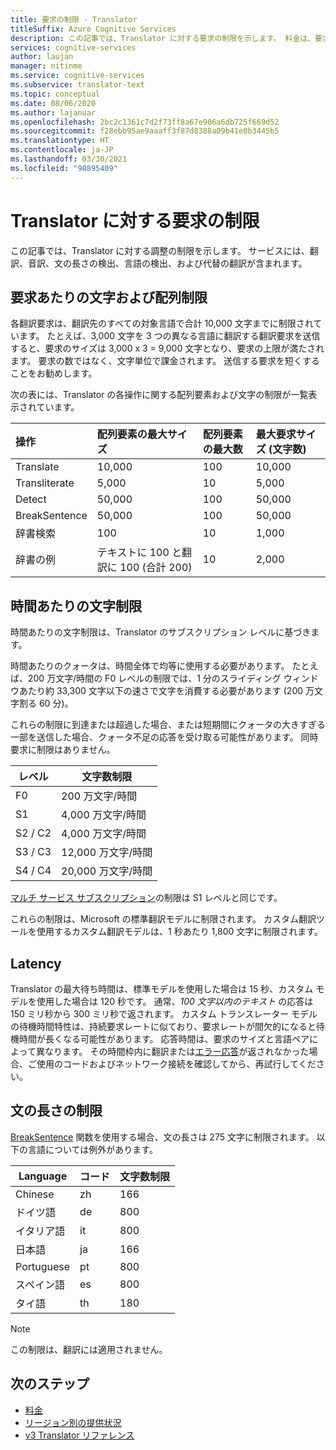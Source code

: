```yaml
---
title: 要求の制限 - Translator
titleSuffix: Azure Cognitive Services
description: この記事では、Translator に対する要求の制限を示します。 料金は、要求ごとに 5,000 文字に制限された要求の頻度ではなく、文字数に基づいて発生します。 文字の制限はサブスクリプションに基づき、F0 では 1 時間あたり 200 万文字に制限されます。
services: cognitive-services
author: laujan
manager: nitinme
ms.service: cognitive-services
ms.subservice: translator-text
ms.topic: conceptual
ms.date: 08/06/2020
ms.author: lajanuar
ms.openlocfilehash: 2bc2c1361c7d2f73ff8a67e906a6db725f669d52
ms.sourcegitcommit: f28ebb95ae9aaaff3f87d8388a09b41e0b3445b5
ms.translationtype: HT
ms.contentlocale: ja-JP
ms.lasthandoff: 03/30/2021
ms.locfileid: "98895409"
---
```

# <a name="request-limits-for-translator"></a>Translator に対する要求の制限

この記事では、Translator に対する調整の制限を示します。 サービスには、翻訳、音訳、文の長さの検出、言語の検出、および代替の翻訳が含まれます。

## <a name="character-and-array-limits-per-request"></a>要求あたりの文字および配列制限

各翻訳要求は、翻訳先のすべての対象言語で合計 10,000 文字までに制限されています。 たとえば、3,000 文字を 3 つの異なる言語に翻訳する翻訳要求を送信すると、要求のサイズは 3,000 x 3 = 9,000 文字となり、要求の上限が満たされます。 要求の数ではなく、文字単位で課金されます。 送信する要求を短くすることをお勧めします。

次の表には、Translator の各操作に関する配列要素および文字の制限が一覧表示されています。

| 操作 | 配列要素の最大サイズ |    配列要素の最大数 |    最大要求サイズ (文字数) |
|:----|:----|:----|:----|
| Translate | 10,000    | 100   | 10,000 |
| Transliterate | 5,000 | 10    | 5,000 |
| Detect | 50,000 | 100 |   50,000 |
| BreakSentence | 50,000    | 100 | 50,000 |
| 辞書検索| 100 |  10  | 1,000 |
| 辞書の例 | テキストに 100 と翻訳に 100 (合計 200)| 10|   2,000 |

## <a name="character-limits-per-hour"></a>時間あたりの文字制限

時間あたりの文字制限は、Translator のサブスクリプション レベルに基づきます。 

時間あたりのクォータは、時間全体で均等に使用する必要があります。 たとえば、200 万文字/時間の F0 レベルの制限では、1 分のスライディング ウィンドウあたり約 33,300 文字以下の速さで文字を消費する必要があります (200 万文字割る 60 分)。

これらの制限に到達または超過した場合、または短期間にクォータの大きすぎる一部を送信した場合、クォータ不足の応答を受け取る可能性があります。 同時要求に制限はありません。

| レベル | 文字数制限 |
|------|-----------------|
| F0 | 200 万文字/時間 |
| S1 | 4,000 万文字/時間 |
| S2 / C2 | 4,000 万文字/時間 |
| S3 / C3 | 12,000 万文字/時間 |
| S4 / C4 | 20,000 万文字/時間 |

[マルチ サービス サブスクリプション](./reference/v3-0-reference.md#authentication)の制限は S1 レベルと同じです。

これらの制限は、Microsoft の標準翻訳モデルに制限されます。 カスタム翻訳ツールを使用するカスタム翻訳モデルは、1 秒あたり 1,800 文字に制限されます。

## <a name="latency"></a>Latency

Translator の最大待ち時間は、標準モデルを使用した場合は 15 秒、カスタム モデルを使用した場合は 120 秒です。 通常、*100 文字以内のテキスト* の応答は 150 ミリ秒から 300 ミリ秒で返されます。 カスタム トランスレーター モデルの待機時間特性は、持続要求レートに似ており、要求レートが間欠的になると待機時間が長くなる可能性があります。 応答時間は、要求のサイズと言語ペアによって異なります。 その時間枠内に翻訳または[エラー応答](./reference/v3-0-reference.md#errors)が返されなかった場合、ご使用のコードおよびネットワーク接続を確認してから、再試行してください。 

## <a name="sentence-length-limits"></a>文の長さの制限

[BreakSentence](./reference/v3-0-break-sentence.md) 関数を使用する場合、文の長さは 275 文字に制限されます。 以下の言語については例外があります。

| Language | コード | 文字数制限 |
|----------|------|-----------------|
| Chinese | zh | 166 |
| ドイツ語 | de | 800 |
| イタリア語 | it | 800 |
| 日本語 | ja | 166 |
| Portuguese | pt | 800 |
| スペイン語 | es | 800 |
| タイ語 | th | 180 |

> [!NOTE]
> この制限は、翻訳には適用されません。

## <a name="next-steps"></a>次のステップ

* [料金](https://azure.microsoft.com/pricing/details/cognitive-services/translator-text-api/)
* [リージョン別の提供状況](https://azure.microsoft.com/global-infrastructure/services/?products=cognitive-services)
* [v3 Translator リファレンス](./reference/v3-0-reference.md)